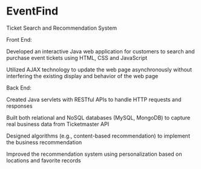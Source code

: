 # EventFind
Ticket Search and Recommendation System

Front End: 

  Developed an interactive Java web application for customers to search and purchase event tickets using HTML, CSS and JavaScript 

  Utilized AJAX technology to update the web page asynchronously without interfering the existing display and behavior of the web page 

Back End: 

  Created Java servlets with RESTful APIs to handle HTTP requests and responses 

  Built both relational and NoSQL databases (MySQL, MongoDB) to capture real business data from Ticketmaster API 

  Designed algorithms (e.g., content-based recommendation) to implement the business recommendation 

  Improved the recommendation system using personalization based on locations and favorite records  
